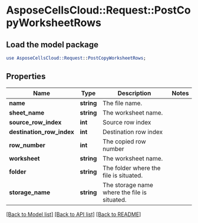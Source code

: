 # AsposeCellsCloud::Request::PostCopyWorksheetRows 

## Load the model package
```perl
use AsposeCellsCloud::Request::PostCopyWorksheetRows;
```

## Properties
Name | Type | Description | Notes
------------ | ------------- | ------------- | -------------
**name** | **string** | The file name. |
**sheet_name** | **string** | The worksheet name. |
**source_row_index** | **int** | Source row index |
**destination_row_index** | **int** | Destination row index |
**row_number** | **int** | The copied row number |
**worksheet** | **string** | The worksheet name. |
**folder** | **string** | The folder where the file is situated. |
**storage_name** | **string** | The storage name where the file is situated. |  

[[Back to Model list]](../README.md#documentation-for-requests) [[Back to API list]](../README.md#documentation-for-api-endpoints) [[Back to README]](../README.md)

